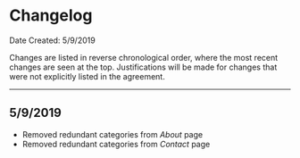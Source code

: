 # Changelog

Date Created: 5/9/2019

Changes are listed in reverse chronological order, where the most recent changes are seen at the top. Justifications will be made for changes that were not explicitly listed in the agreement.

<hr />

##  5/9/2019

- Removed redundant categories from *About* page
- Removed redundant categories from *Contact* page